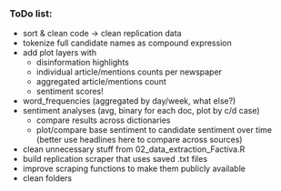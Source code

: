 ### ToDo list:

-   sort & clean code -\> clean replication data
-   tokenize full candidate names as compound expression
-   add plot layers with
    -   disinformation highlights
    -   individual article/mentions counts per newspaper
    -   aggregated article/mentions count
    -   sentiment scores!
-   word_frequencies (aggregated by day/week, what else?)
-   sentiment analyses (avg, binary for each doc, plot by c/d case)
    -   compare results across dictionaries
    -   plot/compare base sentiment to candidate sentiment over time (better use headlines here to compare across sources)
-   clean unnecessary stuff from 02_data_extraction_Factiva.R
-   build replication scraper that uses saved .txt files
-   improve scraping functions to make them publicly available
-   clean folders
